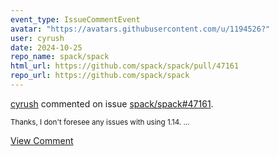 ```yaml
---
event_type: IssueCommentEvent
avatar: "https://avatars.githubusercontent.com/u/1194526?"
user: cyrush
date: 2024-10-25
repo_name: spack/spack
html_url: https://github.com/spack/spack/pull/47161
repo_url: https://github.com/spack/spack
---
```


<a href='https://github.com/cyrush' target='_blank'>cyrush</a> commented on issue <a href='https://github.com/spack/spack/pull/47161' target='_blank'>spack/spack#47161</a>.

<small>Thanks, I don't foresee any issues with using 1.14....</small>

<a href='https://github.com/spack/spack/pull/47161' target='_blank'>View Comment</a>